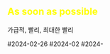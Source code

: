 ## <font color="#ffff00">As soon as possible</font>

가급적, 빨리, 최대한 빨리















#2024-02-26
#2024-02 
#2024- 